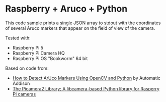 # Raspberry + Aruco + Python

This code sample prints a single JSON array to stdout with the coordinates of several Aruco markers that appear on the field of view of the camera.

Tested with:
- Raspberry Pi 5
- Raspberry Pi Camera HQ
- Raspberry Pi OS "Bookworm" 64 bit

Based on code from:
- [How to Detect ArUco Markers Using OpenCV and Python](https://automaticaddison.com/how-to-detect-aruco-markers-using-opencv-and-python/) by Automatic Addison
- [The Picamera2 Library; A libcamera-based Python library for Rasperry Pi cameras](https://datasheets.raspberrypi.com/camera/picamera2-manual.pdf)

